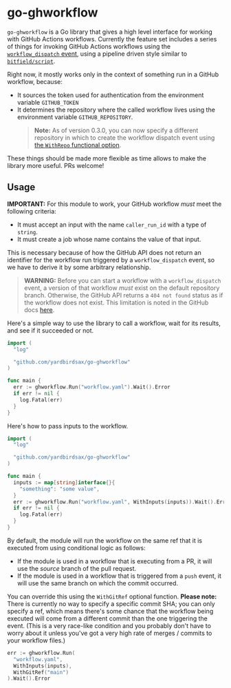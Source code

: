 # go-ghworkflow

`go-ghworkflow` is a Go library that gives a high level interface for working with GitHub Actions
workflows. Currently the feature set includes a series of things for invoking GitHub Actions
workflows using the [`workflow_dispatch`
event](https://docs.github.com/en/actions/using-workflows/events-that-trigger-workflows#workflow_dispatch),
using a pipeline driven style similar to [`bitfield/script`](https://github.com/bitfield/script).

Right now, it mostly works only in the context of something run in a GitHub workflow, because:

* It sources the token used for authentication from the environment variable `GITHUB_TOKEN`
* It determines the repository where the called workflow lives using the environment variable `GITHUB_REPOSITORY`.
  > **Note:** As of version 0.3.0, you can now specify a different repository in
  > which to create the workflow dispatch event using [the `WithRepo` functional
  > option](workflow.go#L69).

These things should be made more flexible as time allows to make the library more useful. PRs
welcome!

## Usage

**IMPORTANT:** For this module to work, your GitHub workflow _must_ meet the following criteria:

* It must accept an input with the name `caller_run_id` with a type of `string`.
* It must create a job whose name contains the value of that input.

This is necessary because of how the GitHub API does not return an identifier for the workflow run
triggered by a `workflow_dispatch` event, so we have to derive it by some arbitrary relationship.

> **WARNING:** Before you can start a workflow with a `workflow_dispatch` event, a version of that
> workflow _must_ exist on the default repository branch. Otherwise, the GitHub API returns a `404
> not found` status as if the workflow does not exist. This limitation is noted in the GitHub docs
> [here](https://docs.github.com/en/actions/managing-workflow-runs/manually-running-a-workflow).

Here's a simple way to use the library to call a workflow, wait for its results, and see if it
succeeded or not.

```go
import (
  "log"

  "github.com/yardbirdsax/go-ghworkflow"
)

func main {
  err := ghworkflow.Run("workflow.yaml").Wait().Error
  if err != nil {
    log.Fatal(err)
  }
}
```

Here's how to pass inputs to the workflow.

```go
import (
  "log"

  "github.com/yardbirdsax/go-ghworkflow"
)

func main {
  inputs := map[string]interface{}{
    "something": "some value",
  }
  err := ghworkflow.Run("workflow.yaml", WithInputs(inputs)).Wait().Error
  if err != nil {
    log.Fatal(err)
  }
}
```

By default, the module will run the workflow on the same ref that it is executed from using
conditional logic as follows:
* If the module is used in a workflow that is executing from a PR, it will use the _source_ branch
  of the pull request.
* If the module is used in a workflow that is triggered from a `push` event, it will use the same
  branch on which the commit occurred.

You can override this using the `WithGitRef` optional function. **Please note:** There is currently
no way to specify a specific commit SHA; you can only specify a ref, which means there's some chance
that the workflow being executed will come from a different commit than the one triggering the
event. (This is a very race-like condition and you probably don't have to worry about it unless
you've got a very high rate of merges / commits to your workflow files.)

```go
err := ghworkflow.Run(
  "workflow.yaml",
  WithInputs(inputs),
  WithGitRef("main")
).Wait().Error
```
